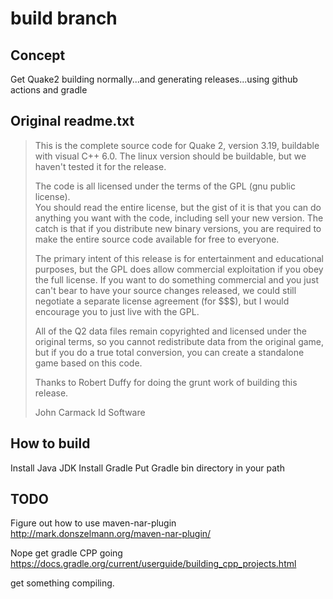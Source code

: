 
# build branch

## Concept

Get Quake2 building normally...and generating releases...using github actions and gradle

## Original readme.txt


>This is the complete source code for Quake 2, version 3.19, buildable with
visual C++ 6.0.  The linux version should be buildable, but we haven't
tested it for the release.
>
>The code is all licensed under the terms of the GPL (gnu public license).  
You should read the entire license, but the gist of it is that you can do
anything you want with the code, including sell your new version.  The catch
is that if you distribute new binary versions, you are required to make the
entire source code available for free to everyone.
>
>The primary intent of this release is for entertainment and educational
purposes, but the GPL does allow commercial exploitation if you obey the
full license.  If you want to do something commercial and you just can't bear
to have your source changes released, we could still negotiate a separate
license agreement (for $$$), but I would encourage you to just live with the
GPL.
>
>All of the Q2 data files remain copyrighted and licensed under the
original terms, so you cannot redistribute data from the original game, but if
you do a true total conversion, you can create a standalone game based on
this code.
>
>Thanks to Robert Duffy for doing the grunt work of building this release.
>
>John Carmack
Id Software

## How to build

Install Java JDK
Install Gradle
Put Gradle bin directory in your path

## TODO

Figure out how to use maven-nar-plugin
http://mark.donszelmann.org/maven-nar-plugin/

Nope get gradle CPP going
https://docs.gradle.org/current/userguide/building_cpp_projects.html

get something compiling.
